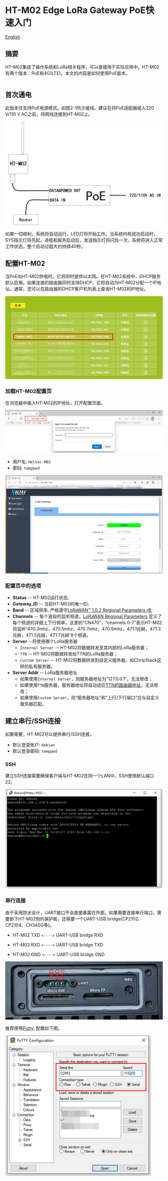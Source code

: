 # HT-M02 Edge LoRa Gateway PoE快速入门
[English](https://heltec-automation-docs.readthedocs.io/en/latest/gateway/ht-m02_poe/quick_start_poe.html)
## 摘要

HT-M02集成了操作系统和LoRa相关程序，可以直接用于实际应用中。HT-M02有两个版本：PoE和4G(LTE)。本文的内容是如何使用PoE版本。

``` Note:: 首次通电前，请确保天线已正确安装在适当的位置。标准天线本身不防水。如需长期在室外使用，建议用塑料薄膜适当遮挡天线部分。

```

## 首次通电

此版本仅支持PoE电源模式。如图2-1所示接线。建议在将PoE适配器插入220 V/110 V AC之前，将网线连接到HT-M02上。

![](img/quick_start_poe/01.png)

如果一切顺利，系统将自动运行，LED灯将开始工作。当系统内核成功启动时，SYS指示灯将亮起。进程和服务启动后，发送指示灯将闪烁一次，系统将进入正常工作状态。整个启动过程大约持续40秒。

## 配置HT-M02

当PoE向HT-M02供电时，它将同时提供以太网。在HT-M02系统中，DHCP服务默认启用。如果连接的路由器同时支持DHCP，它将自动为HT-M02分配一个IP地址。通常，您可以在路由器的DHCP客户机列表上查询HT-M02的IP地址。

![](img/quick_start_poe/02.png)

### 加载HT-M02配置页

在浏览器中输入HT-M02的IP地址，打开配置页面。

![](img/quick_start_poe/03.png)

- 用户名: `Heltec-M02`
- 密码: `temppwd`

![](img/quick_start_poe/04.png)

### 配置页中的选项

- **Status** -- HT-M02运行状态;
- **Gateway_ID** -- 当前HT-M02的唯一ID;
- **Band** -- 区域频率, 严格遵守[LoRaWAN™ 1.0.2 Regional Parameters rB](https://resource.heltec.cn/download/LoRaWANRegionalParametersv1.0.2_final_1944_1.pdf);
- **Channels** -- 每个波段的监听频道，[LoRaWAN Regional Parameters](https://resource.heltec.cn/download/LoRaWANRegionalParametersv1.0.2_final_1944_1.pdf) 定义了每个频道的详细上下行频率，这里的“CN470”，“channels 0-7”表示HT-M02将监听“470.3mhz，470.5mhz，470.7mhz，470.9mhz，471.1兆赫，471.3兆赫，471.5兆赫，471.7兆赫'8个频道。
- **Server** --将使用哪个LoRa服务器
  - `Internal Server` -- HT-M02将数据转发至其内部的LoRa服务器；
  - `TTN` -- HT-M02将数据转发给TTN的LoRa服务器；
  - `Custom Server` -- HT-M02将数据转发到自定义服务器，如ChripStack这样的私有服务器。
- **Server Addr** -- LoRa服务器地址
  - 如果使用`Internal Server`，则服务器地址为“127.0.0.1”，无法修改；
  - 如果使用`TTN`服务器，服务器地址将自动适应[TTN的路由器地址](https://www.thethingsnetwork.org/docs/gateways/packet-forwarder/semtech-udp.html#router-addresses)，无法修改；
  - 如果使用`Custom Server`，则“服务器地址”和“上行/下行端口”应与自定义服务器匹配。

## 建立串行/SSH连接

如果需要，HT-M02可以提供串行/SSH连接。

- 默认登录账户: `debian`
- 默认登录密码: `temppwd`

### SSH

建立SSH连接需要确保客户端与HT-M02在同一个LAN中，SSH使用默认端口22。

![](img/quick_start_poe/05.png)

### 串行连接

由于采用防水设计，UART接口不会直接暴露在外部。如果需要连接串行端口，需要卸下HT-M02侧的保护板，还需要一个UART-USB bridge(CP2102、CP2104、CH340G等)。

- HT-M02 TXD `<---->` UART-USB bridge RXD

- HT-M02 RXD `<---->` UART-USB bridge TXD

- HT-M02 GND `<---->` UART-USB bridge GND

![](img/quick_start_poe/06.png)

推荐使用[Putty,](https://putty.org/) 配置如下图。

![](img/quick_start_poe/07.png)